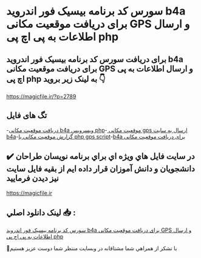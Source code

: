 # سورس کد برنامه بیسیک فور اندروید b4a برای دریافت موقعیت مکانی GPS و ارسال اطلاعات به پی اچ پی php

## برای دریافت سورس کد برنامه بیسیک فور اندروید b4a برای دریافت موقعیت مکانی GPS و ارسال اطلاعات به پی اچ پی php به لینک زیر بروید 👇

https://magicfile.ir/?p=2789

## تگ های فایل

-[دریافت موقعیت مکانی b4a وبسرویس php](https://magicfile.ir/product/%d8%b3%d9%88%d8%b1%d8%b3-%d9%88-%da%a9%d8%af-b4a-%d8%a8%d8%b1%d8%a7%db%8c-%d8%af%d8%b1%db%8c%d8%a7%d9%81%d8%aa-%d9%85%d9%88%d9%82%d8%b9%db%8c%d8%aa-%d9%85%da%a9%d8%a7%d9%86%db%8c-gps-php-mysqli/)-[ موقعیت مکانی gps ارسال به سایت b4a](https://magicfile.ir/product/%d8%b3%d9%88%d8%b1%d8%b3-%d9%88-%da%a9%d8%af-b4a-%d8%a8%d8%b1%d8%a7%db%8c-%d8%af%d8%b1%db%8c%d8%a7%d9%81%d8%aa-%d9%85%d9%88%d9%82%d8%b9%db%8c%d8%aa-%d9%85%da%a9%d8%a7%d9%86%db%8c-gps-php-mysqli/)-[گزارش موقعیت مکانی با  php gps script](https://magicfile.ir/product/%d8%b3%d9%88%d8%b1%d8%b3-%d9%88-%da%a9%d8%af-b4a-%d8%a8%d8%b1%d8%a7%db%8c-%d8%af%d8%b1%db%8c%d8%a7%d9%81%d8%aa-%d9%85%d9%88%d9%82%d8%b9%db%8c%d8%aa-%d9%85%da%a9%d8%a7%d9%86%db%8c-gps-php-mysqli/)-[b4a برای دریافت موقعیت مکانی](https://magicfile.ir/product/%d8%b3%d9%88%d8%b1%d8%b3-%d9%88-%da%a9%d8%af-b4a-%d8%a8%d8%b1%d8%a7%db%8c-%d8%af%d8%b1%db%8c%d8%a7%d9%81%d8%aa-%d9%85%d9%88%d9%82%d8%b9%db%8c%d8%aa-%d9%85%da%a9%d8%a7%d9%86%db%8c-gps-php-mysqli/)

## ✔️ در سايت فايل هاي ويژه اي براي برنامه نويسان طراحان دانشجويان و دانش آموزان قرار داده ايم از بقيه فايل سايت نيز ديدن فرماييد

https://magicfile.ir


## لينک دانلود اصلي 📥 :

[سورس کد برنامه بیسیک فور اندروید b4a برای دریافت موقعیت مکانی GPS و ارسال اطلاعات به پی اچ پی php](https://magicfile.ir/product/%d8%b3%d9%88%d8%b1%d8%b3-%d9%88-%da%a9%d8%af-b4a-%d8%a8%d8%b1%d8%a7%db%8c-%d8%af%d8%b1%db%8c%d8%a7%d9%81%d8%aa-%d9%85%d9%88%d9%82%d8%b9%db%8c%d8%aa-%d9%85%da%a9%d8%a7%d9%86%db%8c-gps-php-mysqli/) 


🙏با تشکر از همراهي شما مشتاقانه در وبسایت منتظر شما دوست عزیز هستیم

